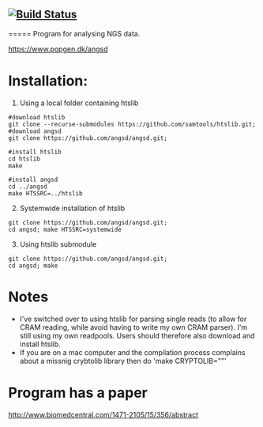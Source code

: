 ## [![Build Status](https://github.com/ANGSD/angsd/actions/workflows/build-tests.yml/badge.svg)](https://github.com/ANGSD/angsd/actions/workflows/build-tests.yml) 



=====
Program for analysing NGS data. 

https://www.popgen.dk/angsd
 
Installation:
=====
1) Using a local folder containing htslib
```
#download htslib
git clone --recurse-submodules https://github.com/samtools/htslib.git;
#download angsd
git clone https://github.com/angsd/angsd.git;

#install htslib
cd htslib
make

#install angsd
cd ../angsd
make HTSSRC=../htslib
```

2) Systemwide installation of htslib

```
git clone https://github.com/angsd/angsd.git;
cd angsd; make HTSSRC=systemwide
```

3) Using htslib submodule

```
git clone https://github.com/angsd/angsd.git;
cd angsd; make
```



Notes
====
* I've switched over to using htslib for parsing single reads (to allow for CRAM reading, while avoid having to write my own CRAM parser). I'm still using my own readpools. Users should therefore also download and install htslib.
* If you are on a mac computer and the compilation process complains about a missnig crybtolib library then do 'make CRYPTOLIB=""'

Program has a paper
=====
http://www.biomedcentral.com/1471-2105/15/356/abstract
